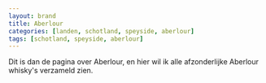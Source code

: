 ```yaml
---
layout: brand
title: Aberlour
categories: [landen, schotland, speyside, aberlour]
tags: [schotland, speyside, aberlour]
---
```


Dit is dan de pagina over Aberlour, en hier wil ik alle afzonderlijke Aberlour whisky's verzameld zien.

